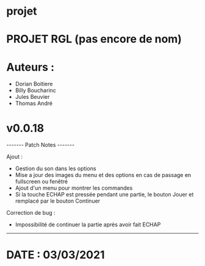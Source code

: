 # projet

# PROJET RGL (pas encore de nom)

# Auteurs :
  - Dorian Boitiere
  - Billy Boucharinc
  - Jules Beuvier
  - Thomas André

# v0.0.18

------- Patch Notes -------

Ajout :
  - Gestion du son dans les options
  - Mise a jour des images du menu et des options en cas de passage en fullscreen ou fenêtré
  - Ajout d'un menu pour montrer les commandes
  - Si la touche ECHAP est pressée pendant une partie, le bouton Jouer et remplacé par le bouton Continuer

Correction de bug :
  - Impossibilité de continuer la partie après avoir fait ECHAP

---------------------------

# DATE : 03/03/2021
